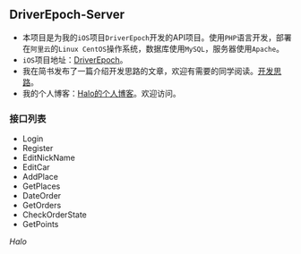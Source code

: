 ## **DriverEpoch-Server**

- 本项目是为我的`iOS`项目`DriverEpoch`开发的API项目。使用`PHP`语言开发，部署在`阿里云`的`Linux CentOS`操作系统，数据库使用`MySQL`，服务器使用`Apache`。
- `iOS`项目地址：[DriverEpoch](https://github.com/halohily/DriverEpoch)。
- 我在简书发布了一篇介绍开发思路的文章，欢迎有需要的同学阅读。[开发思路](http://www.jianshu.com/p/264961e62de7)。
- 我的个人博客：[Halo的个人博客](http://halohily.com)。欢迎访问。



### 接口列表

- Login
- Register
- EditNickName
- EditCar
- AddPlace
- GetPlaces
- DateOrder
- GetOrders
- CheckOrderState
- GetPoints



*Halo*

